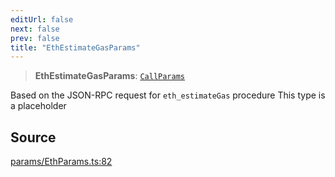 ```yaml
---
editUrl: false
next: false
prev: false
title: "EthEstimateGasParams"
---
```


> **EthEstimateGasParams**: [`CallParams`](/reference/tevm/actions-types/type-aliases/callparams/)

Based on the JSON-RPC request for `eth_estimateGas` procedure
This type is a placeholder

## Source

[params/EthParams.ts:82](https://github.com/evmts/tevm-monorepo/blob/main/packages/actions-types/src/params/EthParams.ts#L82)
